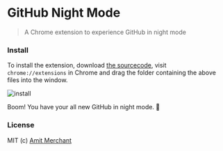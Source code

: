 GitHub Night Mode
=================
> A Chrome extension to experience GitHub in night mode

### Install

To install the extension, download [the sourcecode](https://github.com/amitmerchant1990/github-night-mode/archive/master.zip), visit `chrome://extensions` in Chrome and drag the folder containing the above files into the window.

![install](https://raw.githubusercontent.com/amitmerchant1990/github-night-mode/master/res/github-night-mode-install.gif)

Boom! You have your all new GitHub in night mode. :tada:

### License

MIT (c) [Amit Merchant](https://www.amitmerchant.com/)
